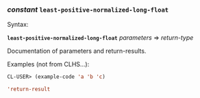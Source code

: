 ### <em>constant</em> <strong>`least-positive-normalized-long-float`</strong>

Syntax:

<strong>`least-positive-normalized-long-float`</strong> <em>parameters</em> => <em>return-type</em>

Documentation of parameters and return-results.

Examples (not from CLHS...):

```lisp
CL-USER> (example-code 'a 'b 'c)

'return-result
```
